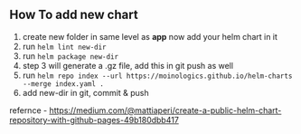 ## How To add new chart

1. create new folder in same level as **app** now add your helm chart in it
2. run `helm lint new-dir`
3. run `helm package new-dir`
4. step 3 will generate a .gz file, add this in git push as well
5. run `helm repo index --url https://moinologics.github.io/helm-charts --merge index.yaml .`
6. add new-dir in git, commit & push


refernce - https://medium.com/@mattiaperi/create-a-public-helm-chart-repository-with-github-pages-49b180dbb417
